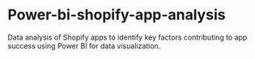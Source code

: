 # Power-bi-shopify-app-analysis
Data analysis of Shopify apps to identify key factors contributing to app success using Power BI for data visualization.

